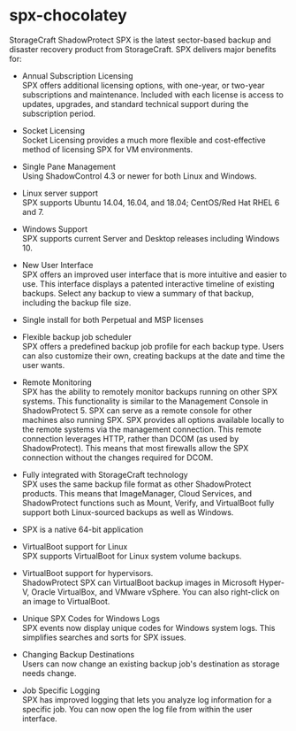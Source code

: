 # spx-chocolatey

StorageCraft ShadowProtect SPX is the latest sector-based backup and disaster recovery product from StorageCraft. SPX delivers major benefits for:

- Annual Subscription Licensing  
SPX offers additional licensing options, with one-year, or two-year subscriptions and maintenance. Included with each license is access to updates, upgrades, and standard technical support during the subscription period.

- Socket Licensing  
Socket Licensing provides a much more flexible and cost-effective method of licensing SPX for VM environments.

- Single Pane Management  
Using ShadowControl 4.3 or newer for both Linux and Windows.

- Linux server support  
SPX supports Ubuntu 14.04, 16.04, and 18.04; CentOS/Red Hat RHEL 6 and 7.

- Windows Support  
SPX supports current Server and Desktop releases including Windows 10.

- New User Interface  
SPX offers an improved user interface that is more intuitive and easier to use. This interface displays a patented interactive timeline of existing backups. Select any backup to view a summary of that backup, including the backup file size.

- Single install for both Perpetual and MSP licenses  

- Flexible backup job scheduler  
SPX offers a predefined backup job profile for each backup type. Users can also customize their own, creating backups at the date and time the user wants.

- Remote Monitoring  
SPX has the ability to remotely monitor backups running on other SPX systems. This functionality is similar to the Management Console in ShadowProtect 5. SPX can serve as a remote console for other machines also running SPX. SPX provides all options available locally to the remote systems via the management connection. This remote connection leverages HTTP, rather than DCOM (as used by ShadowProtect). This means that most firewalls allow the SPX connection without the changes required for DCOM.

- Fully integrated with StorageCraft technology  
SPX uses the same backup file format as other ShadowProtect products. This means that ImageManager, Cloud Services, and ShadowProtect functions such as Mount, Verify, and VirtualBoot fully support both Linux-sourced backups as well as Windows.

- SPX is a native 64-bit application  

- VirtualBoot support for Linux  
SPX supports VirtualBoot for Linux system volume backups.

- VirtualBoot support for hypervisors.  
ShadowProtect SPX can VirtualBoot backup images in Microsoft Hyper-V, Oracle VirtualBox, and VMware vSphere. You can also right-click on an image to VirtualBoot.

- Unique SPX Codes for Windows Logs  
SPX events now display unique codes for Windows system logs. This simplifies searches and sorts for SPX issues.

- Changing Backup Destinations  
Users can now change an existing backup job's destination as storage needs change.

- Job Specific Logging  
SPX has improved logging that lets you analyze log information for a specific job. You can now open the log file from within the user interface.
